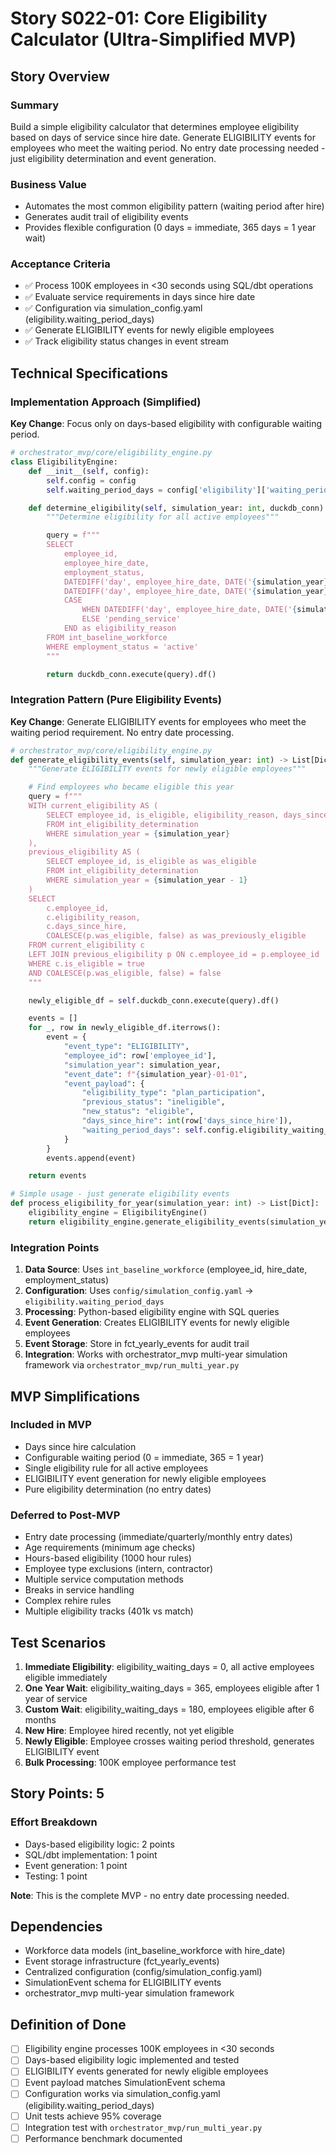 # Story S022-01: Core Eligibility Calculator (Ultra-Simplified MVP)

## Story Overview

### Summary
Build a simple eligibility calculator that determines employee eligibility based on days of service since hire date. Generate ELIGIBILITY events for employees who meet the waiting period. No entry date processing needed - just eligibility determination and event generation.

### Business Value
- Automates the most common eligibility pattern (waiting period after hire)
- Generates audit trail of eligibility events
- Provides flexible configuration (0 days = immediate, 365 days = 1 year wait)

### Acceptance Criteria
- ✅ Process 100K employees in <30 seconds using SQL/dbt operations
- ✅ Evaluate service requirements in days since hire date
- ✅ Configuration via simulation_config.yaml (eligibility.waiting_period_days)
- ✅ Generate ELIGIBILITY events for newly eligible employees
- ✅ Track eligibility status changes in event stream

## Technical Specifications

### Implementation Approach (Simplified)
**Key Change**: Focus only on days-based eligibility with configurable waiting period.

```python
# orchestrator_mvp/core/eligibility_engine.py
class EligibilityEngine:
    def __init__(self, config):
        self.config = config
        self.waiting_period_days = config['eligibility']['waiting_period_days']

    def determine_eligibility(self, simulation_year: int, duckdb_conn) -> pd.DataFrame:
        """Determine eligibility for all active employees"""

        query = f"""
        SELECT
            employee_id,
            employee_hire_date,
            employment_status,
            DATEDIFF('day', employee_hire_date, DATE('{simulation_year}-01-01')) as days_since_hire,
            DATEDIFF('day', employee_hire_date, DATE('{simulation_year}-01-01')) >= {self.waiting_period_days} as is_eligible,
            CASE
                WHEN DATEDIFF('day', employee_hire_date, DATE('{simulation_year}-01-01')) >= {self.waiting_period_days} THEN 'eligible'
                ELSE 'pending_service'
            END as eligibility_reason
        FROM int_baseline_workforce
        WHERE employment_status = 'active'
        """

        return duckdb_conn.execute(query).df()
```

### Integration Pattern (Pure Eligibility Events)
**Key Change**: Generate ELIGIBILITY events for employees who meet the waiting period requirement. No entry date processing.

```python
# orchestrator_mvp/core/eligibility_engine.py
def generate_eligibility_events(self, simulation_year: int) -> List[Dict]:
    """Generate ELIGIBILITY events for newly eligible employees"""

    # Find employees who became eligible this year
    query = f"""
    WITH current_eligibility AS (
        SELECT employee_id, is_eligible, eligibility_reason, days_since_hire
        FROM int_eligibility_determination
        WHERE simulation_year = {simulation_year}
    ),
    previous_eligibility AS (
        SELECT employee_id, is_eligible as was_eligible
        FROM int_eligibility_determination
        WHERE simulation_year = {simulation_year - 1}
    )
    SELECT
        c.employee_id,
        c.eligibility_reason,
        c.days_since_hire,
        COALESCE(p.was_eligible, false) as was_previously_eligible
    FROM current_eligibility c
    LEFT JOIN previous_eligibility p ON c.employee_id = p.employee_id
    WHERE c.is_eligible = true
    AND COALESCE(p.was_eligible, false) = false
    """

    newly_eligible_df = self.duckdb_conn.execute(query).df()

    events = []
    for _, row in newly_eligible_df.iterrows():
        event = {
            "event_type": "ELIGIBILITY",
            "employee_id": row['employee_id'],
            "simulation_year": simulation_year,
            "event_date": f"{simulation_year}-01-01",
            "event_payload": {
                "eligibility_type": "plan_participation",
                "previous_status": "ineligible",
                "new_status": "eligible",
                "days_since_hire": int(row['days_since_hire']),
                "waiting_period_days": self.config.eligibility_waiting_days
            }
        }
        events.append(event)

    return events

# Simple usage - just generate eligibility events
def process_eligibility_for_year(simulation_year: int) -> List[Dict]:
    eligibility_engine = EligibilityEngine()
    return eligibility_engine.generate_eligibility_events(simulation_year)
```

### Integration Points
1. **Data Source**: Uses `int_baseline_workforce` (employee_id, hire_date, employment_status)
2. **Configuration**: Uses `config/simulation_config.yaml` → `eligibility.waiting_period_days`
3. **Processing**: Python-based eligibility engine with SQL queries
4. **Event Generation**: Creates ELIGIBILITY events for newly eligible employees
5. **Event Storage**: Store in fct_yearly_events for audit trail
6. **Integration**: Works with orchestrator_mvp multi-year simulation framework via `orchestrator_mvp/run_multi_year.py`

## MVP Simplifications

### Included in MVP
- Days since hire calculation
- Configurable waiting period (0 = immediate, 365 = 1 year)
- Single eligibility rule for all active employees
- ELIGIBILITY event generation for newly eligible employees
- Pure eligibility determination (no entry dates)

### Deferred to Post-MVP
- Entry date processing (immediate/quarterly/monthly entry dates)
- Age requirements (minimum age checks)
- Hours-based eligibility (1000 hour rules)
- Employee type exclusions (intern, contractor)
- Multiple service computation methods
- Breaks in service handling
- Complex rehire rules
- Multiple eligibility tracks (401k vs match)

## Test Scenarios

1. **Immediate Eligibility**: eligibility_waiting_days = 0, all active employees eligible immediately
2. **One Year Wait**: eligibility_waiting_days = 365, employees eligible after 1 year of service
3. **Custom Wait**: eligibility_waiting_days = 180, employees eligible after 6 months
4. **New Hire**: Employee hired recently, not yet eligible
5. **Newly Eligible**: Employee crosses waiting period threshold, generates ELIGIBILITY event
6. **Bulk Processing**: 100K employee performance test

## Story Points: 5

### Effort Breakdown
- Days-based eligibility logic: 2 points
- SQL/dbt implementation: 1 point
- Event generation: 1 point
- Testing: 1 point

**Note**: This is the complete MVP - no entry date processing needed.

## Dependencies
- Workforce data models (int_baseline_workforce with hire_date)
- Event storage infrastructure (fct_yearly_events)
- Centralized configuration (config/simulation_config.yaml)
- SimulationEvent schema for ELIGIBILITY events
- orchestrator_mvp multi-year simulation framework

## Definition of Done
- [ ] Eligibility engine processes 100K employees in <30 seconds
- [ ] Days-based eligibility logic implemented and tested
- [ ] ELIGIBILITY events generated for newly eligible employees
- [ ] Event payload matches SimulationEvent schema
- [ ] Configuration works via simulation_config.yaml (eligibility.waiting_period_days)
- [ ] Unit tests achieve 95% coverage
- [ ] Integration test with `orchestrator_mvp/run_multi_year.py`
- [ ] Performance benchmark documented
